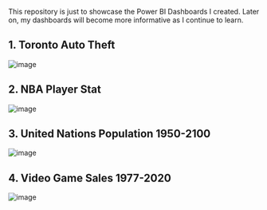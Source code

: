 This repository is just to showcase the Power BI Dashboards I created. Later on, my dashboards will become more informative as I continue to learn.
## 1. Toronto Auto Theft 
![image](https://github.com/CarlosCapili/Power-BI-Dashboards/assets/59804756/59b834a3-f023-4096-a5da-c05742368345)

## 2. NBA Player Stat
![image](https://github.com/user-attachments/assets/41254dd0-e11e-4f9f-8163-4b4a2f2f43ac)

## 3. United Nations Population 1950-2100
![image](https://github.com/CarlosCapili/Power-BI-Dashboards/assets/59804756/489db281-f485-42b1-a089-b8e92ee72837)

## 4. Video Game Sales 1977-2020
![image](https://github.com/CarlosCapili/Power-BI-Dashboards/assets/59804756/1a41a648-176b-4a3c-a485-e5214346906b)

